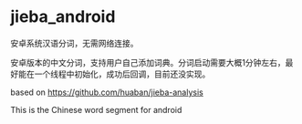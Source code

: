 # jieba_android
安卓系统汉语分词，无需网络连接。

安卓版本的中文分词，支持用户自己添加词典。分词启动需要大概1分钟左右，最好能在一个线程中初始化，成功后回调，目前还没实现。

based on https://github.com/huaban/jieba-analysis

This is the Chinese word segment for android 
